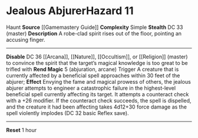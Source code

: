 ﻿---
ac: null
all_resistance: null
complexity: Simple
element: null
fortitude: null
hardness: null
hazard_type: Haunt
hp: null
id: '41'
immunity: null
level: '11'
name: Jealous Abjurer
rarity: Common
reflex: null
resistance: null
school: null
source: '[[DATABASE/source/Gamemastery Guide|Gamemastery Guide]]'
trait:
- '[[DATABASE/trait/Haunt|Haunt]]'
type: Hazard
weakness: null
will: null

---
# Jealous Abjurer<span class="item-type">Hazard 11</span>

<span class="item-trait">Haunt</span>
**Source** [[Gamemastery Guide]]
**Complexity** Simple
**Stealth** DC 33 (master)
**Description** A robe-clad spirit rises out of the floor, pointing an accusing finger.

---
**Disable** DC 36 [[Arcana]], [[Nature]], [[Occultism]], or [[Religion]] (master) to convince the spirit that the target’s magical knowledge is too great to be trifled with
**Rend Magic** <span class="action-icon">5</span> (abjuration, arcane) Trigger A creature that is currently affected by a beneficial spell approaches within 30 feet of the abjurer; **Effect** Envying the fame and magical prowess of others, the jealous abjurer attempts to engineer a catastrophic failure in the highest-level beneficial spell currently affecting its target. It attempts a counteract check with a +26 modifier. If the counteract check succeeds, the spell is dispelled, and the creature it had been affecting takes 4d12+30 force damage as the spell violently implodes (DC 32 basic Reflex save).

---
**Reset** 1 hour